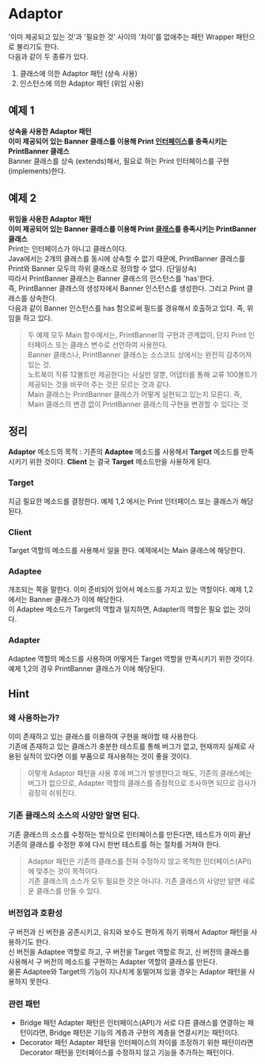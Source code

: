 # Adaptor  

'이미 제공되고 있는 것'과 '필요한 것' 사이의 '차이'를 없애주는 패턴
Wrapper 패턴으로 불리기도 한다.  
다음과 같이 두 종류가 있다.

1. 클래스에 의한 Adaptor 패턴 (상속 사용)
2. 인스턴스에 의한 Adaptor 패턴 (위임 사용)

## 예제 1

**상속을 사용한 Adaptor 패턴**  
**이미 제공되어 있는 Banner 클래스를 이용해 Print <u>인터페이스</u>를 충족시키는 PrintBanner 클래스**  
Banner 클래스를 상속 (extends)해서, 필요로 하는 Print 인터페이스를 구현(implements)한다.  

## 예제 2

**위임을 사용한 Adaptor 패턴**  
**이미 제공되어 있는 Banner 클래스를 이용해 Print <u>클래스</u>를 충족시키는 PrintBanner 클래스**  
Print는 인터페이스가 아니고 클래스이다.  
Java에서는 2개의 클래스를 동시에 상속할 수 없기 때문에, PrintBanner 클래스를 Print와 Banner 모두의 하위 클래스로 정의할 수 없다. (단일상속)  
따라서 PrintBanner 클래스는 Banner 클래스의 인스턴스를 'has'한다.  
즉, PrintBanner 클래스의 생성자에서 Banner 인스턴스를 생성한다. 그리고 Print 클래스를 상속한다.  
다음과 같이 Banner 인스턴스를 has 함으로써 필드를 경유해서 호출하고 있다. 즉, 위임을 하고 있다.  

> 두 예제 모두 Main 함수에서는, PrintBanner의 구현과 관계없이, 단지 Print 인터페이스 또는 클래스 변수로 선언하여 사용한다.  
> Banner 클래스나, PrintBanner 클래스는 소스코드 상에서는 완전히 감추어져 있는 것.  
> 노트북이 직류 12볼트만 제공한다는 사실만 알뿐, 어댑터를 통해 교류 100볼트가 제공되는 것을 바꾸어 주는 것은 모르는 것과 같다.  
> Main 클래스는 PrintBanner 클래스가 어떻게 실현되고 있는지 모른다. 즉, Main 클래스의 변경 없이 PrintBanner 클래스의 구현을 변경할 수 있다는 것

## 정리

**Adaptor** 메소드의 목적 : 기존의 **Adaptee** 메소드를 사용해서 **Target** 메소드를 만족시키기 위한 것이다. **Client** 는 결국 **Target** 메소드만을 사용하게 된다.

### Target

지금 필요한 메소드를 결정한다. 예제 1,2 에서는 Print 인터페이스 또는 클래스가 해당된다.

### Client  

Target 역할의 메소드를 사용해서 일을 한다. 예제에서는 Main 클래스에 해당한다.

### Adaptee  

개조되는 쪽을 말한다. 이미 준비되어 있어서 메소드를 가지고 있는 역할이다. 예제 1,2 에서는 Banner 클래스가 이에 해당한다.  
이 Adaptee 메소드가 Target의 역할과 일치하면, Adapter의 역할은 필요 없는 것이다.

### Adapter

Adaptee 역할의 메소드를 사용하여 어떻게든 Target 역할을 만족시키기 위한 것이다.  
예제 1,2의 경우 PrintBanner 클래스가 이에 해당된다.  

## Hint

### 왜 사용하는가?  

이미 존재하고 있는 클래스를 이용하여 구현을 해야할 때 사용한다.  
기존에 존재하고 있는 클래스가 충분한 테스트를 통해 버그가 없고, 현재까지 실제로 사용된 실적이 있다면 이를 부품으로 재사용하는 것이 좋을 것이다.  

> 이렇게 Adaptor 패턴을 사용 후에 버그가 발생한다고 해도, 기존의 클래스에는 버그가 없으므로, Adapter 역할의 클래스를 중점적으로 조사하면 되므로 검사가 굉장히 쉬워진다.

### 기존 클래스의 소스의 사양만 알면 된다.

기존 클래스의 소스를 수정하는 방식으로 인터페이스를 만든다면, 테스트가 이미 끝난 기존의 클래스를 수정한 후에 다시 한번 테스트를 하는 절차를 거쳐야 한다.

> Adaptor 패턴은 기존의 클래스를 전혀 수정하지 않고 목적한 인터페이스(API)에 맞추는 것이 목적이다.  
> 기존 클래스의 소스가 모두 필요한 것은 아니다. 기존 클래스의 사양만 알면 새로운 클래스를 만들 수 있다.

### 버전업과 호환성

구 버전과 신 버전을 공존시키고, 유지와 보수도 편하게 하기 위해서 Adaptor 패턴을 사용하기도 한다.  
신 버전을 Adaptee 역할로 하고, 구 버전을 Target 역할로 하고, 신 버전의 클래스를 사용해서 구 버전의 메소드를 구현하는 Adapter 역할의 클래스를 만든다.  
물론 Adaptee와 Target의 기능이 지나치게 동떨어져 있을 경우는 Adaptor 패턴을 사용하지 못한다.

### 관련 패턴

* Bridge 패턴
  Adapter 패턴은 인터페이스(API)가 서로 다른 클래스를 연결하는 패턴이라면, Bridge 패턴은 기능의 계층과 구현의 계층을 연결시키는 패턴이다.
* Decorator 패턴
  Adapter 패턴을 인터페이스의 차이를 조정하기 위한 패턴이라면 Decorator 패턴을 인터페이스를 수정하지 않고 기능을 추가하는 패턴이다.
